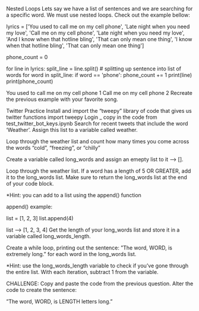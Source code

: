 
Nested Loops
Lets say we have a list of sentences and we are searching for a specific word. We must use nested loops. Check out the example bellow:

lyrics = ['You used to call me on my cell phone',
         'Late night when you need my love',
         'Call me on my cell phone',
         'Late night when you need my love',
         'And I know when that hotline bling',
         'That can only mean one thing',
         'I know when that hotline bling',
         'That can only mean one thing']

phone_count = 0

for line in lyrics:
    split_line = line.split() # splitting up sentence into list of words
    for word in split_line:
        if word == 'phone':
            phone_count += 1
            print(line)
            print(phone_count)

You used to call me on my cell phone
1
Call me on my cell phone
2
Recreate the previous example with your favorite song.

Twitter Practice
Install and import the “tweepy” library of code that gives us twitter functions
import tweepy
Login
_ copy in the code from test_twitter_bot_keys.ipynb
Search for recent tweets that include the word ‘Weather’. Assign this list to a variable called weather.

Loop through the weather list and count how many times you come across the words “cold”, “freezing”, or “chilly”

Create a variable called long_words and assign an emepty list to it –> [].

Loop through the weather list. If a word has a length of 5 OR GREATER, add it to the long_words list. Make sure to return the long_words list at the end of your code block.

*Hint: you can add to a list using the append() function

append() example:

list = [1, 2, 3]
list.append(4)

list  -->  [1, 2, 3, 4]
Get the length of your long_words list and store it in a variable called long_words_length.

Create a while loop, printing out the sentence: ”The word, WORD, is extremely long.” for each word in the long_words list.

*Hint: use the long_words_length variable to check if you’ve gone through the entire list. With each iteration, subtract 1 from the variable.

CHALLENGE: Copy and paste the code from the previous question. Alter the code to create the sentence:

”The word, WORD, is LENGTH letters long.”
